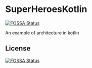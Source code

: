 # SuperHeroesKotlin
[![FOSSA Status](https://app.fossa.io/api/projects/git%2Bgithub.com%2FKarumi%2FSuperHeroesKotlin.svg?type=shield)](https://app.fossa.io/projects/git%2Bgithub.com%2FKarumi%2FSuperHeroesKotlin?ref=badge_shield)

An example of architecture in kotlin


## License
[![FOSSA Status](https://app.fossa.io/api/projects/git%2Bgithub.com%2FKarumi%2FSuperHeroesKotlin.svg?type=large)](https://app.fossa.io/projects/git%2Bgithub.com%2FKarumi%2FSuperHeroesKotlin?ref=badge_large)